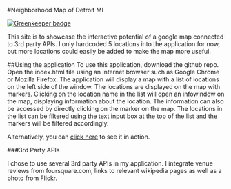 #Neighborhood Map of Detroit MI

[![Greenkeeper badge](https://badges.greenkeeper.io/critesjosh/neighborhood-map-project.svg)](https://greenkeeper.io/)

This site is to showcase the interactive potential of a google map connected to
3rd party APIs. I only hardcoded 5 locations into the application for now, but
more locations could easily be added to make the map more useful.

##Using the application
To use this application, download the github repo. Open the index.html file
using an internet browser such as Google Chrome or Mozilla Firefox. The application
will display a map with a list of locations on the left side of the window. The
locations are displayed on the map with markers. Clicking on the location name
in the list will open an infowindow on the map, displaying information about the
location. The information can also be accessed by directly clicking on the marker
on the map. The locations in the list can be filtered using the text input box
at the top of the list and the markers will be filtered accordingly.

Alternatively, you can [click here](http://dreamcatcherproject.net/josh/neighborhood-map-project/)
to see it in action.

###3rd Party APIs

I chose to use several 3rd party APIs in my application. I integrate venue
reviews from foursquare.com, links to relevant
wikipedia pages as well as a photo from Flickr.
